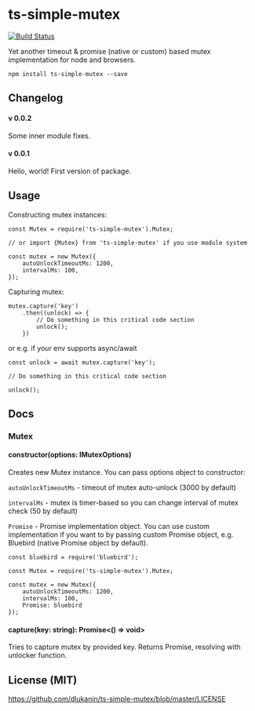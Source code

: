 # ts-simple-mutex

[![Build Status](https://travis-ci.org/dlukanin/ts-simple-mutex.svg?branch=master)](https://travis-ci.org/dlukanin/ts-simple-mutex)

Yet another timeout & promise (native or custom) based mutex implementation for node and browsers.

```
npm install ts-simple-mutex --save
```

## Changelog

#### v 0.0.2
Some inner module fixes.

#### v 0.0.1
Hello, world! First version of package.

## Usage

Constructing mutex instances:
```
const Mutex = require('ts-simple-mutex').Mutex;

// or import {Mutex} from 'ts-simple-mutex' if you use module system

const mutex = new Mutex({
    autoUnlockTimeoutMs: 1200,
    intervalMs: 100,
});

```
Capturing mutex:

```
mutex.capture('key')
    .then((unlock) => {
        // Do something in this critical code section
        unlock();
    })

```
or e.g. if your env supports async/await
```
const unlock = await mutex.capture('key');

// Do something in this critical code section

unlock();

```

## Docs
### Mutex
#### constructor(options: IMutexOptions)
Creates new Mutex instance. You can pass options object to constructor:

`autoUnlockTimeoutMs` - timeout of mutex auto-unlock (3000 by default)

`intervalMs` - mutex is timer-based so you can change interval of mutex check (50 by default)

`Promise` - Promise implementation object. You can use custom implementation if you want to
 by passing custom Promise object, e.g. Bluebird (native Promise object by default).
 
 ```
 const bluebird = require('bluebird');
 
 const Mutex = require('ts-simple-mutex').Mutex;
 
 const mutex = new Mutex({
     autoUnlockTimeoutMs: 1200,
     intervalMs: 100,
     Promise: bluebird
 });
 
 ```

#### capture(key: string): Promise<() => void>
Tries to capture mutex by provided key. Returns Promise, resolving with unlocker function.

## License (MIT)

https://github.com/dlukanin/ts-simple-mutex/blob/master/LICENSE